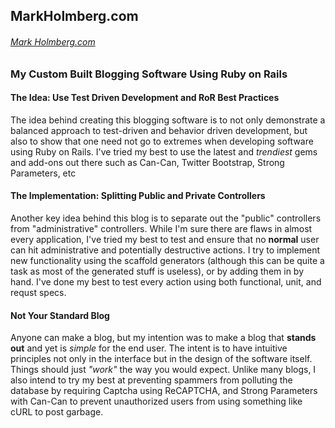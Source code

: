 ## MarkHolmberg.com

###### [Mark Holmberg.com](http://www.markholmberg.com)

### My Custom Built Blogging Software Using Ruby on Rails


#### The Idea: Use Test Driven Development and RoR Best Practices

The idea behind creating this blogging software is to not only demonstrate a balanced approach to test-driven and behavior driven development, but also to show that one need not go to extremes when developing software using Ruby on Rails. I've tried my best to use the latest and *trendiest* gems and add-ons out there such as Can-Can, Twitter Bootstrap, Strong Parameters, etc

#### The Implementation: Splitting Public and Private Controllers

Another key idea behind this blog is to separate out the "public" controllers from "administrative" controllers. While I'm sure there are flaws in almost every application, I've tried my best to test and ensure that no **normal** user can hit administrative and potentially destructive actions. I try to implement new functionality using the scaffold generators (although this can be quite a task as most of the generated stuff is useless), or by adding them in by hand. I've done my best to test every action using both functional, unit, and requst specs.

#### Not Your Standard Blog

Anyone can make a blog, but my intention was to make a blog that **stands out** and yet is *simple* for the end user. The intent is to have intuitive principles not only in the interface but in the design of the software itself. Things should just *"work"* the way you would expect. Unlike many blogs, I also intend to try my best at preventing spammers from polluting the database by requiring Captcha using ReCAPTCHA, and Strong Parameters with Can-Can to prevent unauthorized users from using something like cURL to post garbage.